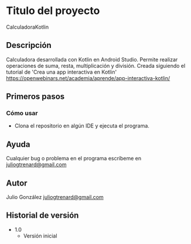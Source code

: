 # Titulo del proyecto

CalculadoraKotlin

## Descripción

Calculadora desarrollada con Kotlin en Android Studio. Permite realizar operaciones de suma, resta, multiplicación y división.
Creada siguiendo el tutorial de 'Crea una app interactiva en Kotlin'
https://openwebinars.net/academia/aprende/app-interactiva-kotlin/

## Primeros pasos

### Cómo usar

* Clona el repositorio en algún IDE y ejecuta el programa.

## Ayuda

Cualquier bug o problema en el programa escríbeme en juliogtrenard@gmail.com

## Autor

Julio González
juliogtrenard@gmail.com

## Historial de versión

* 1.0
    * Versión inicial
